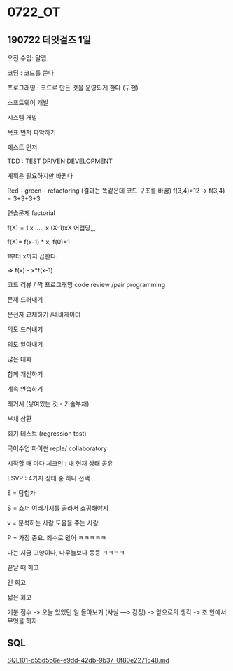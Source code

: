 # 0722_OT

## 190722 데잇걸즈 1일

오전 수업: 달랩

코딩 : 코드를 쓴다

프로그래밍 : 코드로 만든 것을 운영되게 한다 (구현)

소프트웨어 개발

시스템 개발

목표 먼저 파악하기

테스트 먼저

TDD : TEST DRIVEN DEVELOPMENT

계획은 필요하지만 바뀐다

Red - green - refactoring (결과는 똑같은데 코드 구조를 바꿈) f(3,4)=12 -> f(3,4) = 3+3+3+3

연습문제 factorial

f(X) = 1 x ….. x (X-1)xX 어렵당,,,

f(X)= f(x-1) * x, f(0)=1

1부터 x까지 곱한다.

=> f(x) - x*f(x-1)

코드 리뷰 / 짝 프로그래밍 code review /pair programming

문제 드러내기

운전자 교체하기 /네비게이터

의도 드러내기

의도 알아내기

많은 대화

함께 개선하기

계속 연습하기

레거시 (쌓여있는 것 - 기술부채)

부채 상환

회기 테스트 (regression test)

국어수업 파이썬 reple/ collaboratory

시작할 때 마다 체크인 : 내 현재 상태 공유

ESVP : 4가지 상태 중 하나 선택

E = 탐험가

S = 쇼퍼 여러가지를 골라서 쇼핑해야지

v = 분석하는 사람 도움을 주는 사람

P = 가장 중요. 죄수로 왔어 ㅋㅋㅋㅋㅋ

나는 지금 고양이다, 나무늘보다 등등 ㅋㅋㅋㅋ

끝날 때 회고

긴 회고

짧은 회고

기분 점수 -> 오늘 있었던 일 돌아보기 (사실 —> 감정) -> 앞으로의 생각 -> 조 안에서 무엇을 하자

## SQL

[SQL101-d55d5b6e-e9dd-42db-9b37-0f80e2271548.md](SQL101-d55d5b6e-e9dd-42db-9b37-0f80e2271548.md)